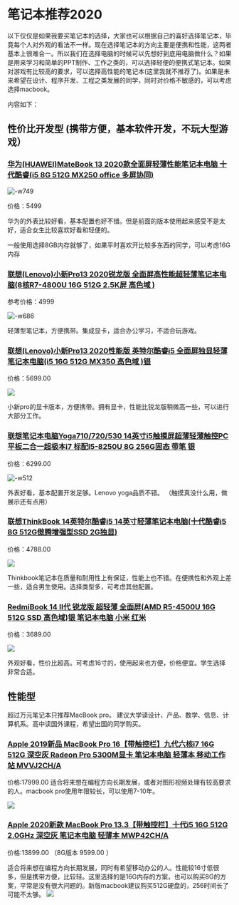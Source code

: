 # 笔记本推荐2020

以下仅仅是如果我要买笔记本的选择，大家也可以根据自己的喜好选择笔记本，毕竟每个人对外观的看法不一样。现在选择笔记本的方向主要是便携和性能，这两者基本上很难合一。所以我们在选择电脑的时候可以先想好到底用电脑做什么？如果是用来学习和简单的PPT制作、工作之类的，可以选择轻便的便携式笔记本。如果对游戏有比较高的要求，可以选择高性能的笔记本(这里我就不推荐了)。如果是未来希望在设计、程序开发、工程之类发展的同学，同时对价格不敏感的，可以考虑选择macbook。

内容如下：

## 性价比开发型 (携带方便，基本软件开发，不玩大型游戏）

### [华为(HUAWEI)MateBook 13 2020款全面屏轻薄性能笔记本电脑 十代酷睿(i5 8G 512G MX250 office 多屏协同)](https://item.jd.com/100006189287.html?cu=true&utm_source=norefer&utm_medium=cpc&utm_campaign=t_281_20170818001&utm_term=_0_5c64e3e1fbb94c01be0449b61325f917)

![-w749](http://ossp.pengjunjie.com/mweb/15912519389026.jpg)

价格：5499

华为的外表比较好看，基本配置也好不错。但是前面的版本使用起来感受不是太好，适合女生比较喜欢好看和轻便的。

一般使用选择8GB内存就够了，如果平时喜欢开比较多东西的同学，可以考虑16G内存


### [联想(Lenovo)小新Pro13 2020锐龙版 全面屏高性能超轻薄笔记本电脑(8核R7-4800U 16G 512G 2.5K屏 高色域 )](https://item.jd.com/100007250507.html)

参考价格：4999

![-w686](http://ossp.pengjunjie.com/mweb/15912524755406.jpg)

轻薄型笔记本，方便携带。集成显卡，适合办公学习，不适合玩游戏。


### [联想(Lenovo)小新Pro13 2020性能版 英特尔酷睿i5 全面屏独显轻薄笔记本电脑(i5 16G 512G MX350 高色域 )银](https://item.jd.com/100006487373.html#crumb-wrap)

价格：5699.00

![](http://ossp.pengjunjie.com/mweb/15912528885043.jpg)

小新pro的显卡版本，方便携带。拥有显卡，性能比锐龙版稍微高一些，可以进行大部分工作。

### [联想笔记本电脑Yoga710/720/530 14英寸i5触摸屏超薄轻薄触控PC平板二合一超极本i7 标配I5-8250U 8G 256G固态 带笔 银](https://item.jd.com/10459739520.html#crumb-wrap)

价格：6299.00

![-w512](http://ossp.pengjunjie.com/mweb/15912530163070.jpg)


外表好看，基本配置开发足够。Lenovo yoga品质不错。 （触摸真没什么用，做展示还有点用）


### [联想ThinkBook 14英特尔酷睿i5 14英寸轻薄笔记本电脑(十代酷睿i5 8G 512G傲腾增强型SSD 2G独显)](https://item.jd.com/100010370680.html#crumb-wrap)

价格：4788.00

![](http://ossp.pengjunjie.com/mweb/15912534448288.jpg)


Thinkbook笔记本在质量和耐用性上有保证，性能上也不错。在便携性和外观上差一些，适合男生使用。选择类型多，可考虑其他配置。

### [RedmiBook 14 Ⅱ代 锐龙版 超轻薄 全面屏(AMD R5-4500U 16G 512G SSD 高色域)银 笔记本电脑 小米 红米](https://item.jd.com/100013155822.html?jt=11#crumb-wrap)

价格：3689.00

![](http://ossp.pengjunjie.com/mweb/15912536336366.jpg)


外观好看，性价比超高。可考虑16寸的，使用起来也方便，价格便宜。学生选择非常合适。


## 性能型 

超过万元笔记本只推荐MacBook pro。
建议大学读设计、产品、数学、信息、计算机系。高中读国外课程，希望出国的同学购买。

### [Apple 2019新品 MacBook Pro 16【带触控栏】九代六核i7 16G 512G 深空灰 Radeon Pro 5300M显卡 笔记本电脑 轻薄本 移动工作站 MVVJ2CH/A](https://item.jd.com/100005638677.html)

价格:17999.00
适合将来想在编程方向长期发展，或者对图形视频处理有较高要求的人。macbook pro使用年限较长，可以使用7-10年。

![](http://ossp.pengjunjie.com/mweb/15912546306540.jpg)


### [Apple 2020新款 MacBook Pro 13.3【带触控栏】十代i5 16G 512G 2.0GHz 深空灰 笔记本电脑 轻薄本 MWP42CH/A](https://item.jd.com/100013068434.html#crumb-wrap)

价格:13899.00 （8G版本 9599.00 ）

适合将来想在编程方向长期发展，同时有希望移动办公的人。性能较16寸低很多，但是携带方便，比较轻。这里选择的是16G内存的方案，也可以购买8G的方案，平常是没有很大问题的。新版macbook建议购买512G硬盘的，256时间长了可能不太够。
![](http://ossp.pengjunjie.com/mweb/15912545521596.jpg)
